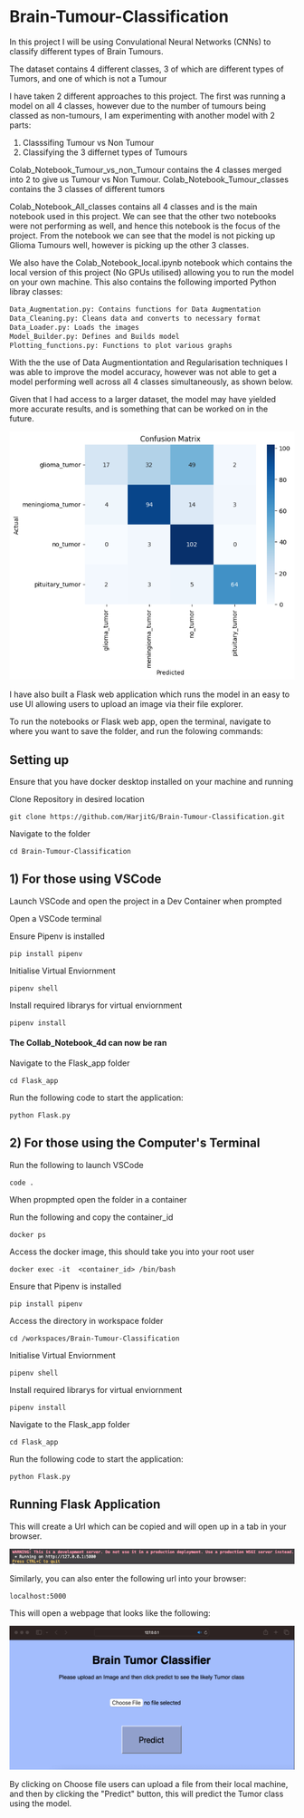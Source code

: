 # Brain-Tumour-Classification

In this project I will be using Convulational Neural Networks (CNNs) to classify different types of Brain Tumours.

The dataset contains 4 different classes, 3 of which are different types of Tumors, and one of which is not a Tumour

I have taken 2 different approaches to this project. The first was running a model on all 4 classes, however due to the number of tumours being classed as non-tumours, I am experimenting with another model with 2 parts:

1) Classsifing Tumour vs Non Tumour
2) Classifying the 3 differnet types of Tumours

Colab_Notebook_Tumour_vs_non_Tumour contains the 4 classes merged into 2 to give us Tumour vs Non Tumour. Colab_Notebook_Tumour_classes contains the 3 classes of different tumors

Colab_Notebook_All_classes contains all 4 classes and is the main notebook used in this project. We can see that the other two notebooks were not performing as well, and hence this notebook is the focus of the project. From the notebook we can see that the model is not picking up Glioma Tumours well, however is picking up the other 3 classes.

We also have the Colab_Notebook_local.ipynb notebook which contains the local version of this project (No GPUs utilised) allowing you to run the model on your own machine. This also contains the following imported Python libray classes:
    
    Data_Augmentation.py: Contains functions for Data Augmentation
    Data_Cleaning.py: Cleans data and converts to necessary format
    Data_Loader.py: Loads the images 
    Model_Builder.py: Defines and Builds model
    Plotting_functions.py: Functions to plot various graphs

With the the use of Data Augmentiontation and Regularisation techniques I was able to improve the model accuracy, however was not able to get a model performing well across all 4 classes simultaneously, as shown below.

Given that I had access to a larger dataset, the model may have yielded more accurate results, and is something that can be worked on in the future.

![Confusion-Matix](/images/Confusion_matrix.png)

I have also built a Flask web application which runs the model in an easy to use UI allowing users to upload an image via their file explorer.

To run the notebooks or Flask web app, open the terminal, navigate to where you want to save the folder, and run the folowing commands:

## Setting up

Ensure that you have docker desktop installed on your machine and running

Clone Repository in desired location

```shell
git clone https://github.com/HarjitG/Brain-Tumour-Classification.git
```

Navigate to the folder

```shell
cd Brain-Tumour-Classification
```

## 1) For those using VSCode

Launch VSCode and open the project in a Dev Container when prompted

Open a VSCode terminal

Ensure Pipenv is installed

```shell
pip install pipenv
```

Initialise Virtual Enviornment

```shell
pipenv shell
```

Install required librarys for virtual enviornment

```shell
pipenv install
```

#### The Collab_Notebook_4d can now be ran

Navigate to the Flask_app folder

```shell
cd Flask_app
```

Run the following code to start the application:

```shell
python Flask.py
```

## 2) For those using the Computer's Terminal

Run the following to launch VSCode

```shell
code . 
```

When propmpted open the folder in a container

Run the following and copy the container_id

```shell
docker ps
```

Access the docker image, this should take you into your root user

```shell
docker exec -it  <container_id> /bin/bash 
```

Ensure that Pipenv is installed

```shell
pip install pipenv
```

Access the directory in workspace folder

```shell
cd /workspaces/Brain-Tumour-Classification
```

Initialise Virtual Enviornment

```shell
pipenv shell
```

Install required librarys for virtual enviornment

```shell
pipenv install
```

Navigate to the Flask_app folder

```shell
cd Flask_app
```

Run the following code to start the application:

```shell
python Flask.py
```

## Running Flask Application

 This will create a Url which can be copied and will open up in a tab in your browser.

![Loading image](/images/loader.png)

Similarly, you can also enter the following url into your browser:

```shell
localhost:5000
```

This will open a webpage that looks like the following:

![Website](/images/website.png)

By clicking on Choose file users can upload a file from their local machine, and then by clicking the "Predict" button, this will predict the Tumor class using the model.
